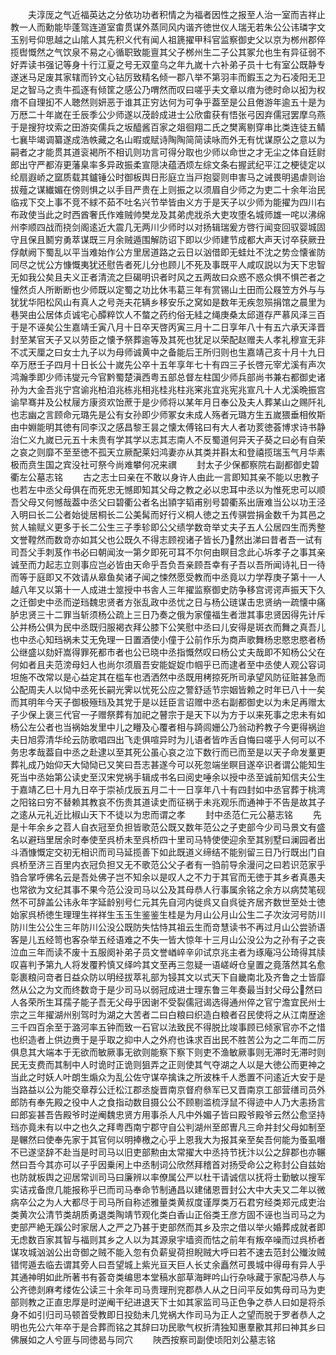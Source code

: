 <!-- { "loadSidebar": true } -->
　　夫淳厐之气近福英达之分依功功者积情之为福者因性之报至人治一室而吉祥止教一人而勳能毕蓬驾连道室畬贯谋外蒸同风内谐齐徳世仪人瑞无若朱公公讳璘字文玉别号仰思越之山隂人其先积义代有闻人祖篪擢甲科官监察御史父以京为桞州郡倅揽辔慨然之气饮泉不易之心循职致能亶其父子桞州生二子公其冢允也生有异征弱不好弄读书强记等身十行江夏之号无双童乌之年九嵗十六补弟子员十七有室公既静专遂迷马足废其家辖而钤文心钻厉致精名倾一郡八举不第羽丰而鍜玉之为石凌阳无卫足之智马之责牛孤逐有倾筐之感公乃喟然而叹曰嗟乎夫文章以瘖为徳时命以抝为权瘖不自理抝不人聴然则妍恶于谁其正穷达何为可争乎葢至是公且倦游年逾五十是为万厯二十年嵗在壬辰季公少师遂以茂龄成进士公欣畬获有悟张弓因弃儒冠罢摩乌燕于是搜狩坟索之田游奕儒兵之坂醯酱百家之爼徊翔二氏之樊离剔穿串比类连徒五鲭七襄毕竭调纂遂成浩帙藏之名山暇或赋诗陶陶简简读咏而外无有忧谋原公之意以为嗣者之才能贯其道衮褐所不相讥则功言可得分取也少师以命世之才无尘之体自廷尉郎出守严都洊更藩臬率多异政振柔宣隠决蕴洒烦左综文条右握武纪平江之梗徒定以纶扇遐峤之窳质载其鑪锤公时御板舆日形庭立当戸抱婴则申害马之诫畏明遏虐则诒拔薤之谋纎媚在傍则惧之以手目严贵在上则振之以须眉自少师之为吏二十余年治民临戎下交上事不竞不絿不茹不吐名兴节举皆由义方于是天子以少师为能擢为四川右布政使当此之时西酋奢氏作难贼帅樊龙及其弟虎戕杀大吏攻堕名城师雄一咤以沸绵州李顺四战而挠剑阁逺近大震几无两川少师时以对扬辑瑞爰方啓行闻变回驭婴城固守且保且鬭穷勇萃谋既三月余贼遁围解防诏下即以少师建节成都大声天讨卒获厥丑俘献阙下蜀乱以平当难始作公方里居道路之云日以汹借即无蛙灶不沈之势佥懐雀防同尽之忧公方慷慨夷犹还慰告者死儿分也顾儿不死及事既平人咸叹説以为天下忠智无如我公矣且夫义正者清流之巨碣明识者时风之五两故曰众惑不惑众惧不惧芒者之憧然贞人所断断也少师既以定蜀之功比休韦葛三年有赏锡山土田而公屐笠方外与与犹犹华阳松风山有真人之号尧夫花辆乡移安乐之窝如是数年无疾忽殒捐馆之晨里为巷哭由公居体贞诚宅心醰粹饮人不螫之药约俗无絓之绳庚桑太邱道存严慕风泽三百于是不诬矣公生嘉靖壬寅八月十日卒天啓丙寅三月十二日享年八十有五六承天泽晋封至某官天子又以劳臣之懐予祭葬逾等及其死也犹足以荣配赵赠夫人孝礼穆宣无非不忒天厘之曰女士九子以为母师诚黄中之备能后王所归则也生嘉靖己亥十月十九日卒万厯壬子四月十日长公十嵗先公卒十五年享年七十有四三子长啓元宰尤溪有声次鸿瀚季即少师讳燮元今官黔蜀楚滇西粤五部总督左柱国少师兵部尚书兼右都御史诸孙为大金吾兆宁宫谕兆柏洎兆栋兆相兆桂兆柱兆宷兆宜兆宪兆宣凡十人尤溪晩振宫谕早骞并及公杖屦方康资欢饴蔗于是少师将以某年月日奉公及夫人葬某山之赐阡礼也志幽之言顾命元璐先是公有女孙即少师冢女未成人殇者元璐方生五嵗猥垂相攸斯由中婣能明其徳有同李汉之感昌黎王昙之懐太傅铭曰有大人者功荄徳荟博求诗书静治仁义九嵗已元五十未贵有学其学以志其志南人不反蜀道何异天子葵之曰必有自荣之哀之则靡不至至徳不孤天立厥配莱妇鸿妻亦从其类并斟太和登禧揽瑞玉气月华素极而贲生国之宾没社可祭今尚难攀何况来禩
　　封太子少保都察院右副都御史碧衢左公墓志铭
　　古之志士曰亲在不敢以身许人由此一言即知其亲不能以忠教子也若左中丞父母俱在而死忠无憾即知其父母之教之必以忠耳中丞以为惟死忠可以顺吾父母又何憾哉葢中丞父曰碧衢公者名出頴字韬甫别号碧衢系出唐难当公以功王泾入明曰长二公者始徙居桐长二公美髯而好行义桐人徳之五传骐尝捐金数千为其邑之贫人输赋义更多于长二公生三子季轸即公父绩学数竒举丈夫子五人公居四生而秀整文誉鞺然而数竒亦如其父也公既久不得志顾视诸子皆长乃然出涕曰昔者吾一试有司吾父手刺芨作书必曰朝闻汝一第夕即死可耳不尔何由瞑目念此心坼孝子之事其亲诚至而力起志立则事应岂必皆由天命乎吾负吾亲顾吾幸有子吾以吾所闻诗礼日一待而等于庭即又不效请从皋鱼矣诸子闻之悚然愿受教而中丞竟以力学荐庚子第十一人越八年又以第十一人成进士筮授中书舎人三年擢监察御史防争移宫谔谔声振天下久之迁御史中丞而逆珰魏忠贤者方张乱政中丞忧之日与杨公琏谋击忠贤纳一疏懐中痛胪忠贤三十二罪当斩须杨公疏上三日乃奏之俄为家僮福生者泄其事忠贤因得先计斥公并杨公俱为民中丞既归服褐衣拜公膝下公笑慰中丞曰儿安得是斑衣而舞之真吾儿也中丞心知珰祸未艾无免理一日置酒使小僮于公前作乐为商声歌舞杨忠愍忠愍者杨公继盛以劾奸嵩得罪死都市者也公已晓中丞指慨然叹曰杨公丈夫哉即不知杨公父在何如者且夫范滂母妇人也尚尔须眉吾安能娖娖巾帼乎已而逮者至中丞使人观公容词坦施不改常以是心益定其在槛车也洒洒然中丞既用栲掠死所司承望风防征赃甚急而公配周夫人以恸中丞死长嗣光霁以忧死公应之警舒适节宗姻皆赖之时年已八十一矣而其明年今天子御极殛珰及其党于是以廷臣言诏赠中丞右副都御史以为未足再赠太子少保上褒三代官一子赠祭葬有加祀之瞽宗于是天下以为方于以来死事之忠未有如杨公左公者也当祸始发里中儿之矒及心覆者相与踦闾姗公乃翁动矜教子今更得祸迨夫日旭雰清华纶云防歌唱四出飞走俱喧异时为儿语者皆咋舌自悔曰嗟乎人何可以不务忠孝哉葢自中丞之赴逮以至其死公虽心哀之泣下数行而已而至是以天子命发藳更葬礼成乃始仰天大恸恸已又笑曰吾志甚遂今可以死忽端坐瞑目遂卒识者谓公能知生死当中丞始第公读史至汉宋党祸手辑成书名曰阅史唾余以授中丞至诚前知信夫公生于嘉靖乙巳十月九日卒于崇祯戊辰五月二十一日享年八十有四封如中丞官葬于桃湾之阳铭曰穷不替赖其教哀不伤贵其道读史而征祸于未兆观乐而通神于不告是故其子之逺从元礼近比椒山天下不徒以为忠而谓之孝
　　封中丞范仁元公墓志铭
　　先是十年余乡之苕人自衣冠至负担皆歌范公既又数年范公之子吏部今少司马景文有盛名以避珰里居余时奉使至呉桥未至呉桥四十里司马特使使迎余至其别墅曰澜园者出斗酒慷慨定交初无相识而司马延揽善下如此既道义缔结不能别留三日乃行既出门自呉桥至济三百里内衣冠负担又无不歌范公父子者有一驺前导余漫问之曰若识范家乎驺合掌呼佛名云是吾处佛子岂不知余以是叹人之不力于其官而无徳于其乡者真愚夫也常欲为文纪其事不果今范公没司马以公及其母恭人行事属余铭之余方以病焚笔砚然不可辞盖公讳永年字延龄别号仁元其先自河内徙呉又自呉徙齐居齐数世至处士徳始家呉桥徳生理理生祥祥生玉玉生鉴鉴生桂是为月山公月山公生二子次汝河号防川防川生公公生三年防川公没公既防失怙恃其祖云生而竒慧读书不再过月山公尝骄语客是儿五经笥也客杂举五经语难之不失一皆大惊年十三月山公没公为之孙有子之丧泣血三年而读不废十五服阕补弟子员文誉崷崪辛卯试京兆主者为琢庵冯公琦得其牍叹喜判予第九人将发覆矜慎又绎吟其文至再三忽疑一语嵯岈仓皇置之竟落然其名愈彰裹粮问竒者日益众防以明经拔萃礼部为锓其文以式天下自畿南北及齐鲁之士皆靡然从公之为文而终数竒于是少司马以弱冠成进士理东鲁三年奏最当封父母公然曰人各荣所生耳孺子能子吾无父母乎因谢不受裂儒冠谒选得通州倅之官宁澹宜民州士宗之三年擢湖州别驾时为湖之大苦者二曰白粮曰织造白粮者召民使将之从江南歴途三千四百余至于潞河率五钟而致一石官以法致民不得脱比竣事顾已倾家官亦不之惜也织造者上供边赉于是乎取之抑中人之外府也诛求百出民不胜苦公为之二年而二厉俱息其大端本于无欲而敏厥事无欲则能察下察下则吏不渔敏厥事则无滞时无滞时则民无支费而其制中人时诡时正诡则狙弄之正则使其气夺湖之人以是大徳公而更神之当此之时妖人叶朗生煽众为乱公佐守谋卒擒诛之所波株千人悉置不问逺近大安于是当路益以公为能交章荐公迁松江郡丞旋晋南京督府叅军已又晋南京工部营缮司员外郎防有奉先殿之役中人之食指动数目摄公公不顾剔滥梳浮鼠不得迹中人乃大恚扬言曰郎妄甚吾告殿爷时逆阉魏忠贤方用事杀人凡中外媚子皆曰殿爷殿爷云然公愈坚持珰亦竟未有以中之也久之拜粤西南宁郡守自公判湖州至郎曺凡三命并封父母如制至是冁然曰使奉先家于其官何以明捧檄之心乎上恩我大为报其亲至矣吾何能为蚤虱噆不已遂坚辞不赴当是时司马以旧吏部勲由太常擢大中丞持节抚汴以公之辞郡也亦冁然曰吾今其亦可以子乎因乗闲上中丞制词公欣然拜稽首对扬受命公之称封公自兹始也防就板舆之迎居常训司马曰廉辨以率僚属公严以杜干请诚信以抚将士勤敏以搜军实诘戎备庶几能报称乎已而司马奉命节制通昌以建储恩晋封公大中大夫又二年以微病卒公之为人大都尽于司马所自称述雅量类黄叔度谨厚类万石君穷经类郑元成吏治类黄次公清节类胡质勇退类陶靖节观化类白香山正俗类王彦方固不诬也当司马之为吏部严絶无蹊公时家居人之严之乃甚于吏部然而其乡及宗之借以举火婚葬成就者即无虑数百家其智与福则其乡之人以为其源泉宇墙资而怙之前年有叛卒噪而过呉桥者谋攻城汹汹公出竒御之贼不能入忽有负薪叟荷担睨贼大呼曰若不速去范封公殱汝贼错愕遁去临去谓其旁人曰吾望城上紫光亘天巨人长丈余矗然可畏城中得毋有异人乎其通神明如此所著书有荟竒类编思本堂稿水部草海畔吟山行杂咏藏于家配冯恭人与公齐徳剡麻考缕佐公读三十余年司马贵理刑兖郡恭人从之日问平反如隽母司马为吏部则教之正直忠厚是时逆阉干纪进退天下士如其家监司马正色争之恭人曰如是将杀身不如引归司马顿首受教即日投劾未几党祸大作司马为正人之望而脱于罗者恭人之明也先公六年卒于是合葬而铭之其辞曰功民歌气权折清独知惠羣歠其邦曰神其乡曰佛展如之人兮匪与同徳曷与同穴
　　陜西按察司副使顷阳刘公墓志铭
